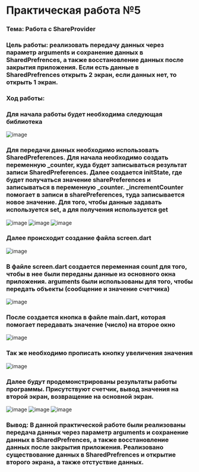 # Практическая работа №5

### Тема: Работа с ShareProvider
### Цель работы: реализовать передачу данных через параметр arguments и сохранение данных в SharedPrefrences, а также восстановление данных после закрытия приложения. Если есть данные в SharedPrefrences открыть 2 экран, если данных нет, то открыть 1 экран. 
###
### Ход работы:
### Для начала работы будет необходима следующая библиотека
![image](https://user-images.githubusercontent.com/99389490/206819108-6e35eaf1-a33c-470a-a032-d8397df5baf5.png)
###
### Для передачи данных необходимо использовать SharedPreferences. Для начала необходимо создать переменную _counter, куда будет записываться результат записи SharedPreferences. Далее создается initState, где будет получаться значение sharePreferences и записываться в переменную _counter. _incrementCounter помогает в записи в sharePreferences, туда записывается новое значение. Для того, чтобы данные задавать используется set, а для получения используется get
![image](https://user-images.githubusercontent.com/99389490/206819336-99a3451c-4f0d-4b00-a7f6-28e6f9de6715.png)
![image](https://user-images.githubusercontent.com/99389490/206819613-2bbb878f-cd13-4c34-ba6f-8afea9fd59d5.png)
![image](https://user-images.githubusercontent.com/99389490/206819640-aa2bfb47-c805-4e0d-9783-19c458d1d254.png)
###
### Далее происходит создание файла screen.dart
![image](https://user-images.githubusercontent.com/99389490/206819830-9a4bf67b-aea3-440e-a08d-6ad419acf1dd.png)
###
### В файле screen.dart создается переменная count для того, чтобы в нее были переданы данные из основного окна приложения. arguments были использованы для того, чтобы передать объекты (сообщение и значение счетчика)
![image](https://user-images.githubusercontent.com/99389490/206819886-b59395aa-4a9e-48f7-9783-bb06156189d9.png)
###
### После cоздается кнопка в файле main.dart, которая помогает передавать значение (число) на второе окно 
![image](https://user-images.githubusercontent.com/99389490/206820671-c4557705-7424-4ef3-a2be-98564c64a536.png)
###
### Так же необходимо прописать кнопку увеличения значения
![image](https://user-images.githubusercontent.com/99389490/206821093-eae7101e-307e-4b83-83c8-805e6972214e.png)
###
### Далее будут продемонстрированы результаты работы программы. Присутствуют счетчик, вывод значения на второй экран, возвращение на основной экран.
![image](https://user-images.githubusercontent.com/99389490/206821182-3af31053-3a58-42b5-afbd-4897f8290c4b.png)
![image](https://user-images.githubusercontent.com/99389490/206821198-dc4010ed-9eef-44fb-a3e4-59e85246c373.png)
![image](https://user-images.githubusercontent.com/99389490/206821210-5b1819f4-87f0-4bf6-96c6-9e9cfa07f723.png)
###
### Вывод: В данной практической работе были реализованы передача данных через параметр arguments и сохранение данных в SharedPrefrences, а также восстановление данных после закрытия приложения. Реализовано существование данных в SharedPrefrences и открытие второго экрана, а также отстуствие данных.
